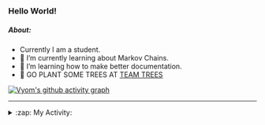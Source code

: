 ### Hello World!

##### About:
- Currently I am a student.
- 🌱 I’m currently learning about Markov Chains.
- 🌱 I’m learning how to make better documentation.
- 🌱 GO PLANT SOME TREES AT [TEAM TREES](https://teamtrees.org/)

[![Vyom's github activity graph](https://activity-graph.herokuapp.com/graph?username=Vyvy-vi)](https://github.com/ashutosh00710/github-readme-activity-graph)

---
<details>
  <summary>:zap: My Activity:</summary>
  
<!--START_SECTION:waka-->
![Code Time](http://img.shields.io/badge/Code%20Time-0%20secs-blue)

**I'm a Night 🦉** 

```text
🌞 Morning    67 commits     ██░░░░░░░░░░░░░░░░░░░░░░░   8.2% 
🌆 Daytime    201 commits    ██████░░░░░░░░░░░░░░░░░░░   24.6% 
🌃 Evening    283 commits    ████████░░░░░░░░░░░░░░░░░   34.64% 
🌙 Night      266 commits    ████████░░░░░░░░░░░░░░░░░   32.56%

```
📅 **I'm Most Productive on Sunday** 

```text
Monday       72 commits     ██░░░░░░░░░░░░░░░░░░░░░░░   8.81% 
Tuesday      134 commits    ████░░░░░░░░░░░░░░░░░░░░░   16.4% 
Wednesday    122 commits    ███░░░░░░░░░░░░░░░░░░░░░░   14.93% 
Thursday     106 commits    ███░░░░░░░░░░░░░░░░░░░░░░   12.97% 
Friday       112 commits    ███░░░░░░░░░░░░░░░░░░░░░░   13.71% 
Saturday     94 commits     ███░░░░░░░░░░░░░░░░░░░░░░   11.51% 
Sunday       177 commits    █████░░░░░░░░░░░░░░░░░░░░   21.66%

```


📊 **This Week I Spent My Time On** 

```text
🔥 Editors: 
VS Code                  4 hrs 25 mins       ███████████████████████░░   94.66% 
Vim                      14 mins             █░░░░░░░░░░░░░░░░░░░░░░░░   5.34%

🐱‍💻 Projects: 
palantir                 3 hrs 31 mins       ██████████████████░░░░░░░   75.45% 
praise                   34 mins             ███░░░░░░░░░░░░░░░░░░░░░░   12.34% 
discord-bot-army-basic-bo14 mins             █░░░░░░░░░░░░░░░░░░░░░░░░   5.15% 
Call-Reminders-template  6 mins              ░░░░░░░░░░░░░░░░░░░░░░░░░   2.46% 
Unknown Project          6 mins              ░░░░░░░░░░░░░░░░░░░░░░░░░   2.24%

```


 Last Updated on 09/07/2022 19:04:19 UTC
<!--END_SECTION:waka-->
</details>
